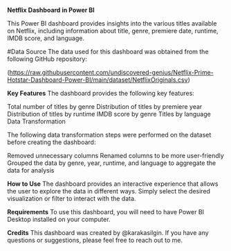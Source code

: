**Netflix Dashboard in Power BI**

This Power BI dashboard provides insights into the various titles available on Netflix, including information about title, genre, premiere date, runtime, IMDB score, and language.

#Data Source
The data used for this dashboard was obtained from the following GitHub repository:

(https://raw.githubusercontent.com/undiscovered-genius/Netflix-Prime-Hotstar-Dashboard-Power-BI/main/dataset/NetflixOriginals.csv)

**Key Features**
The dashboard provides the following key features:

Total number of titles by genre
Distribution of titles by premiere year
Distribution of titles by runtime
IMDB score by genre
Titles by language
Data Transformation

The following data transformation steps were performed on the dataset before creating the dashboard:

Removed unnecessary columns
Renamed columns to be more user-friendly
Grouped the data by genre, year, runtime, and language to aggregate the data for analysis

**How to Use**
The dashboard provides an interactive experience that allows the user to explore the data in different ways. Simply select the desired visualization or filter to interact with the data.


**Requirements**
To use this dashboard, you will need to have Power BI Desktop installed on your computer.

**Credits**
This dashboard was created by @karakasilgin. If you have any questions or suggestions, please feel free to reach out to me.

